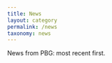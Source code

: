 ```yaml
---
title: News
layout: category
permalink: /news
taxonomy: news
---
```


News from PBG: most recent first.